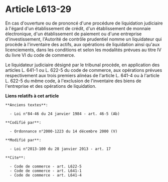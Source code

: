 # Article L613-29

En cas d'ouverture ou de prononcé d'une procédure de liquidation judiciaire à l'égard d'un établissement de crédit, d'un
établissement de monnaie électronique, d'un établissement de paiement ou d'une entreprise d'investissement, l'Autorité de
contrôle prudentiel nomme un liquidateur qui procède à l'inventaire des actifs, aux opérations de liquidation ainsi qu'aux
licenciements, dans les conditions et selon les modalités prévues au titre IV du livre VI du code de commerce. 

Le liquidateur judiciaire désigné par le tribunal procède, en application des articles L. 641-1 ou L. 622-5 du code de
commerce, aux opérations prévues respectivement aux trois premiers alinéas de l'article L. 641-4 ou à l'article L. 622-5 du
même code, à l'exclusion de l'inventaire des biens de l'entreprise et des opérations de liquidation.

**Liens relatifs à cet article**

	**Anciens textes**:

	  - Loi n°84-46 du 24 janvier 1984 - art. 46-5 (Ab)

	**Codifié par**:

	  - Ordonnance n°2000-1223 du 14 décembre 2000 (V)

	**Modifié par**:

	  - Loi n°2013-100 du 28 janvier 2013 - art. 17

	**Cite**:

	  - Code de commerce - art. L622-5
	  - Code de commerce - art. L641-1
	  - Code de commerce - art. L641-4
